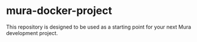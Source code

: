 # mura-docker-project
This repository is designed to be used as a starting point for your next Mura development project.
